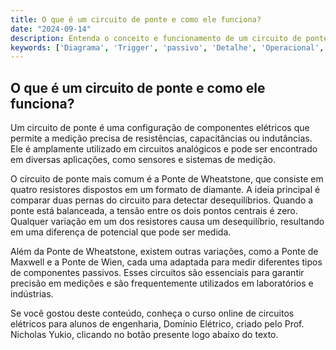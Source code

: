 ```yaml
---
title: O que é um circuito de ponte e como ele funciona?
date: "2024-09-14"
description: Entenda o conceito e funcionamento de um circuito de ponte, um dos elementos fundamentais em circuitos analógicos.
keywords: ['Diagrama', 'Trigger', 'passivo', 'Detalhe', 'Operacional', 'ponte', 'Circuito']
---
```


## O que é um circuito de ponte e como ele funciona?

Um circuito de ponte é uma configuração de componentes elétricos que permite a medição precisa de resistências, capacitâncias ou indutâncias. Ele é amplamente utilizado em circuitos analógicos e pode ser encontrado em diversas aplicações, como sensores e sistemas de medição.

O circuito de ponte mais comum é a Ponte de Wheatstone, que consiste em quatro resistores dispostos em um formato de diamante. A ideia principal é comparar duas pernas do circuito para detectar desequilíbrios. Quando a ponte está balanceada, a tensão entre os dois pontos centrais é zero. Qualquer variação em um dos resistores causa um desequilíbrio, resultando em uma diferença de potencial que pode ser medida.

Além da Ponte de Wheatstone, existem outras variações, como a Ponte de Maxwell e a Ponte de Wien, cada uma adaptada para medir diferentes tipos de componentes passivos. Esses circuitos são essenciais para garantir precisão em medições e são frequentemente utilizados em laboratórios e indústrias.

Se você gostou deste conteúdo, conheça o curso online de circuitos elétricos para alunos de engenharia, Domínio Elétrico, criado pelo Prof. Nicholas Yukio, clicando no botão presente logo abaixo do texto.